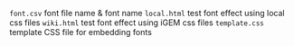 `font.csv`      font file name & font name
`local.html`    test font effect using local css files
`wiki.html`     test font effect using iGEM css files
`template.css`  template CSS file for embedding fonts